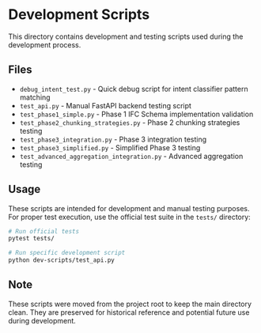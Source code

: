 # Development Scripts

This directory contains development and testing scripts used during the development process.

## Files

- `debug_intent_test.py` - Quick debug script for intent classifier pattern matching
- `test_api.py` - Manual FastAPI backend testing script
- `test_phase1_simple.py` - Phase 1 IFC Schema implementation validation
- `test_phase2_chunking_strategies.py` - Phase 2 chunking strategies testing
- `test_phase3_integration.py` - Phase 3 integration testing
- `test_phase3_simplified.py` - Simplified Phase 3 testing
- `test_advanced_aggregation_integration.py` - Advanced aggregation testing

## Usage

These scripts are intended for development and manual testing purposes. For proper test execution, use the official test suite in the `tests/` directory:

```bash
# Run official tests
pytest tests/

# Run specific development script
python dev-scripts/test_api.py
```

## Note

These scripts were moved from the project root to keep the main directory clean. They are preserved for historical reference and potential future use during development.
